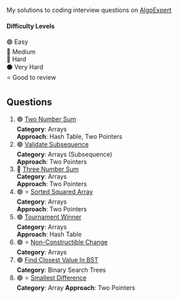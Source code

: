 My solutions to coding interview questions on [AlgoExpert](https://www.algoexpert.io)

#### Difficulty Levels

🟢 Easy  
🔵 Medium  
🔴 Hard  
⚫️ Very Hard  
⭐ Good to review

## Questions

1. 🟢 [Two Number Sum](two-number-sum.md)  
   **Category**: Arrays  
   **Approach**: Hash Table, Two Pointers
2. 🟢 [Validate Subsequence](validate-subsequence.md)  
   **Category**: Arrays (Subsequence)  
   **Approach**: Two Pointers
3. 🔵 [Three Number Sum](three-number-sum.md)  
   **Category**: Arrays  
   **Approach**: Two Pointers
4. 🟢 ⭐ [Sorted Squared Array](sorted-squared-array.md)  
   **Category**: Arrays  
   **Approach**: Two Pointers
5. 🟢 [Tournament Winner](tournament-winner.md)  
   **Category**: Arrays  
   **Approach**: Hash Table
6. 🟢 ⭐ [Non-Constructible Change](non-constructible-change.md)  
   **Category**: Arrays
7. 🟢 [Find Closest Value In BST](find-closest-value-in-bst.md)  
   **Category**: Binary Search Trees
8. 🟢 ⭐ [Smallest Difference](smallest-difference.md)  
   **Category**: Array
   **Approach**: Two Pointers

